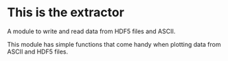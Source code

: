 # This is the extractor

A module to write and read data from HDF5 files and ASCII.

This module has simple functions that come handy when plotting data from ASCII
and HDF5 files.
